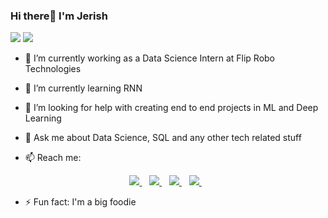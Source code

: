 ### Hi there👋 I'm Jerish

<img src="https://github-readme-stats.vercel.app/api?username=Jerish7&&show_icons=true&title_color=ffffff&icon_color=bb2acf&text_color=daf7dc&bg_color=151515" />  

<img src="https://github-readme-stats.vercel.app/api/top-langs/?username=Jerish7" />

- 🔭 I’m currently working as a Data Science Intern at Flip Robo Technologies

- 🌱 I’m currently learning RNN 

- 🤔 I’m looking for help with creating end to end projects in ML and Deep Learning

- 💬 Ask me about Data Science, SQL and any other tech related stuff

- 📫 Reach me:
<p align='center'>
  
  <a href="https://www.linkedin.com/in/jerish-b/">
    <img src="https://img.shields.io/badge/linkedin-%230077B5.svg?&style=for-the-badge&logo=linkedin&logoColor=white" />
  </a>&nbsp;&nbsp;
  <a href="https://instagram.com/_jerish_71197_">
    <img src="https://img.shields.io/badge/instagram-%23E4405F.svg?&style=for-the-badge&logo=instagram&logoColor=white" />        
  </a>&nbsp;&nbsp;
  <a href="https://mail.google.com/mail/u/0/?tab=rm&ogbl#inbox">
    <img src="https://img.shields.io/badge/Gmail-D14836?style=for-the-badge&logo=gmail&logoColor=white" />
   </a>&nbsp;&nbsp; 
  <a href="https://www.hackerrank.com/b_jerish">
    <img src="https://img.shields.io/badge/-Hackerrank-2EC866?style=for-the-badge&logo=HackerRank&logoColor=white" />
   </a>&nbsp;&nbsp; 
  
  
</p>

- ⚡ Fun fact: I'm a big foodie

